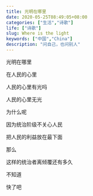 ```yaml
---
title: 光明在哪里
date: 2020-05-25T08:49:05+08:00
categories: ["生活","诗歌"]
life: ["诗歌"]
slug: Where is the light
keywords: ["中国","China"]
description: "问自己，也问别人"
---
```


光明在哪里

在人民的心里

人民的心里有光吗

人民的心里无光

为什么呢

因为统治阶级不关心人民

把人民的利益放在最下面

那么

这样的统治者离倾覆还有多久

不知道

快了吧